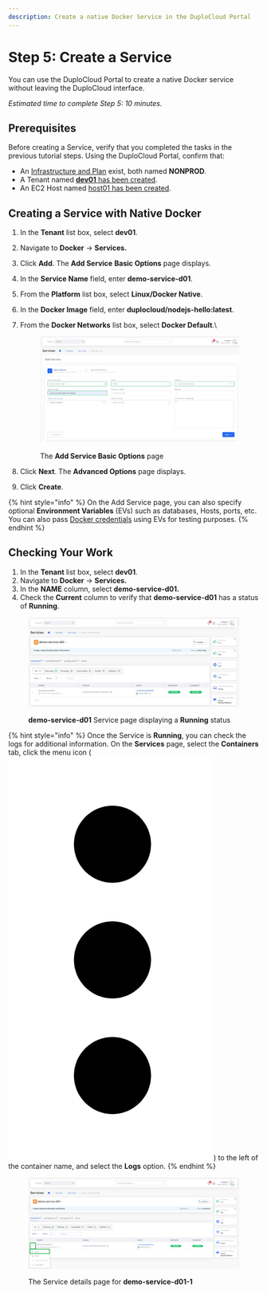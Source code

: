 ```yaml
---
description: Create a native Docker Service in the DuploCloud Portal
---
```


# Step 5: Create a Service

You can use the DuploCloud Portal to create a native Docker service without leaving the DuploCloud interface.

_Estimated time to complete Step 5: 10 minutes._

## Prerequisites

Before creating a Service, verify that you completed the tasks in the previous tutorial steps. Using the DuploCloud Portal, confirm that:

* An [Infrastructure and Plan](../step-1-infrastructure.md) exist, both named **NONPROD**.
* A Tenant named [**dev01** has been created](../step-2-tenant.md).
* An EC2 Host named [host01 has been created](step-4-create-ec2-host.md).

## Creating a Service with Native Docker&#x20;

1. In the **Tenant** list box, select **dev01**.
2. Navigate to **Docker** -> **Services.**
3. Click **Add**. The **Add Service** **Basic Options** page displays.
4. In the **Service Name** field, enter **demo-service-d01**.
5. From the **Platform** list box, select **Linux/Docker Native**.
6. In the **Docker Image** field, enter **duplocloud/nodejs-hello:latest**.
7.  From the **Docker Networks** list box, select **Docker Default**.\


    <figure><img src="../../../.gitbook/assets/screenshot-nimbusweb.me-2024.02.17-18_07_25.png" alt=""><figcaption><p>The <strong>Add Service Basic Options</strong> page</p></figcaption></figure>
8. Click **Next**. The **Advanced Options** page displays.
9. Click **Create**.

{% hint style="info" %}
On the Add Service page, you can also specify optional **Environment Variables** (EVs) such as databases, Hosts, ports, etc. You can also pass [Docker credentials](../../aws-services/containers/docker-registry-credentials.md) using EVs for testing purposes.&#x20;
{% endhint %}

## Checking Your Work



1. In the **Tenant** list box, select **dev01**.
2. Navigate to **Docker** -> **Services.**
3. In the **NAME** column, select **demo-service-d01.**
4. Check the **Current** column to verify that **demo-service-d01** has a status of **Running**.

<figure><img src="../../../.gitbook/assets/ishwtaitis.png" alt=""><figcaption><p><strong>demo-service-d01</strong> Service page displaying a <strong>Running</strong> status</p></figcaption></figure>

{% hint style="info" %}
Once the Service is **Running**, you can check the logs for additional information. On the **Services** page, select the **Containers** tab, click the menu icon ( <img src="../../../.gitbook/assets/Kabab_three_Vertical_dots (12).png" alt="" data-size="line"> ) to the left of the container name, and select the **Logs** option.&#x20;
{% endhint %}

<figure><img src="../../../.gitbook/assets/grouped.png" alt=""><figcaption><p>The Service details page for  <strong>demo-service-d01-1</strong> </p></figcaption></figure>
